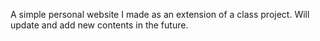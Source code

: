 A simple personal website I made as an extension of a class project. Will update
and add new contents in the future. 
